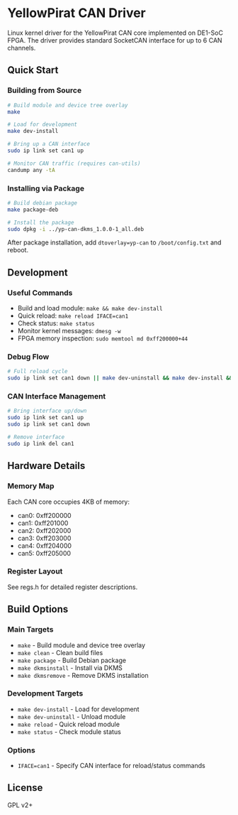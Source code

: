 # YellowPirat CAN Driver

Linux kernel driver for the YellowPirat CAN core implemented on DE1-SoC FPGA. The driver provides standard SocketCAN interface for up to 6 CAN channels.

## Quick Start

### Building from Source
```bash
# Build module and device tree overlay
make

# Load for development
make dev-install

# Bring up a CAN interface
sudo ip link set can1 up

# Monitor CAN traffic (requires can-utils)
candump any -tA
```

### Installing via Package
```bash
# Build debian package
make package-deb

# Install the package
sudo dpkg -i ../yp-can-dkms_1.0.0-1_all.deb
```

After package installation, add `dtoverlay=yp-can` to `/boot/config.txt` and reboot.

## Development

### Useful Commands
- Build and load module: `make && make dev-install`
- Quick reload: `make reload IFACE=can1`
- Check status: `make status`
- Monitor kernel messages: `dmesg -w`
- FPGA memory inspection: `sudo memtool md 0xff200000+44`

### Debug Flow
```bash
# Full reload cycle
sudo ip link set can1 down || make dev-uninstall && make dev-install && sudo ip link set can1 up && candump any -tA
```

### CAN Interface Management
```bash
# Bring interface up/down
sudo ip link set can1 up
sudo ip link set can1 down

# Remove interface
sudo ip link del can1
```

## Hardware Details

### Memory Map
Each CAN core occupies 4KB of memory:
- can0: 0xff200000
- can1: 0xff201000
- can2: 0xff202000
- can3: 0xff203000
- can4: 0xff204000
- can5: 0xff205000

### Register Layout
See regs.h for detailed register descriptions.

## Build Options

### Main Targets
- `make` - Build module and device tree overlay
- `make clean` - Clean build files
- `make package` - Build Debian package
- `make dkmsinstall` - Install via DKMS
- `make dkmsremove` - Remove DKMS installation

### Development Targets
- `make dev-install` - Load for development
- `make dev-uninstall` - Unload module
- `make reload` - Quick reload module
- `make status` - Check module status

### Options
- `IFACE=can1` - Specify CAN interface for reload/status commands

## License
GPL v2+
